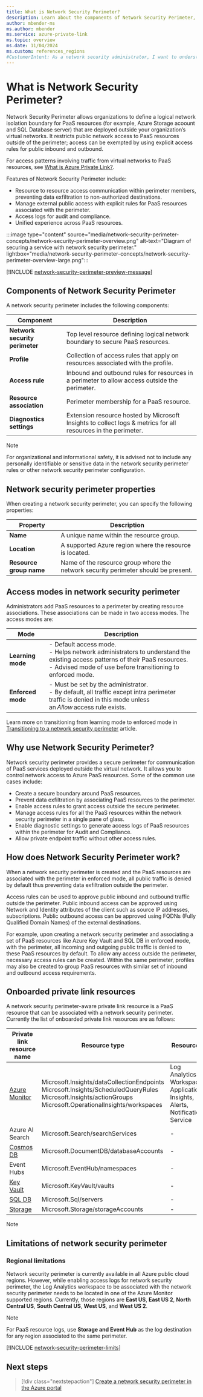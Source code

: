 ```yaml
---
title: What is Network Security Perimeter?
description: Learn about the components of Network Security Perimeter, a feature that allows Azure PaaS resources to communicate within an explicit trusted boundary, or perimeter.
author: mbender-ms
ms.author: mbender
ms.service: azure-private-link
ms.topic: overview
ms.date: 11/04/2024
ms.custom: references_regions
#CustomerIntent: As a network security administrator, I want to understand how to use Network Security Perimeter to control network access to Azure PaaS resources.
---
```


# What is Network Security Perimeter?

Network Security Perimeter allows organizations to define a logical network isolation boundary for PaaS resources (for example, Azure Storage acoount and SQL Database server) that are deployed outside your organization’s virtual networks. It restricts public network access to PaaS resources outside of the perimeter; access can be exempted by using explicit access rules for public inbound and outbound.

For access patterns involving traffic from virtual networks to PaaS resources, see [What is Azure Private Link?](private-link-overview.md).

Features of Network Security Perimeter include:

- Resource to resource access communication within perimeter members, preventing data exfiltration to non-authorized destinations.
- Manage external public access with explicit rules for PaaS resources associated with the perimeter.
- Access logs for audit and compliance.
- Unified experience across PaaS resources.



:::image type="content" source="media/network-security-perimeter-concepts/network-security-perimeter-overview.png" alt-text="Diagram of securing a service with network security perimeter." lightbox="media/network-security-perimeter-concepts/network-security-perimeter-overview-large.png":::

[!INCLUDE [network-security-perimeter-preview-message](../../includes/network-security-perimeter-preview-message.md)]

## Components of Network Security Perimeter

A network security perimeter includes the following components:

| **Component** |**Description**|
|---------------------|------------------------------------------------------------------------------------------------------------|
| **Network security perimeter** | Top level resource defining logical network boundary to secure PaaS resources. |
| **Profile** | Collection of access rules that apply on resources associated with the profile. |
| **Access rule**| Inbound and outbound rules for resources in a perimeter to allow access outside the perimeter. |
| **Resource association** | Perimeter membership for a PaaS resource. |
| **Diagnostics settings** | Extension resource hosted by Microsoft Insights to collect logs & metrics for all resources in the perimeter. |

> [!NOTE]
> For organizational and informational safety, it is advised not to include any personally identifiable or sensitive data in the network security perimeter rules or other network security perimeter configuration.

## Network security perimeter properties

When creating a network security perimeter, you can specify the following properties:

| **Property** | **Description** |
|------------------|-------------|
| **Name** | A unique name within the resource group. |
| **Location** | A supported Azure region where the resource is located. |
| **Resource group name** | Name of the resource group where the network security perimeter should be present. |

## Access modes in network security perimeter

Administrators add PaaS resources to a perimeter by creating resource associations. These associations can be made in two access modes. The access modes are:

| **Mode** | **Description** |
|----------------|--------|
| **Learning mode**  | - Default access mode.</br>- Helps network administrators to understand the existing access patterns of their PaaS resources.</br>- Advised mode of use before transitioning to enforced mode.|
| **Enforced mode**  | - Must be set by the administrator.</br>- By default, all traffic except intra perimeter traffic is denied in this mode unless an *Allow* access rule exists. |


Learn more on transitioning from learning mode to enforced mode in [Transitioning to a network security perimeter](network-security-perimeter-transition.md) article.

## Why use Network Security Perimeter?

Network security perimeter provides a secure perimeter for communication of PaaS services deployed outside the virtual network. It allows you to control network access to Azure PaaS resources. Some of the common use cases include:

- Create a secure boundary around  PaaS resources.
- Prevent data exfiltration by associating PaaS resources  to the perimeter.
- Enable access rules to grant access outside the secure perimeter.
- Manage access rules for all the PaaS resources within the network security perimeter in a single pane of glass.
- Enable diagnostic settings to generate access logs of PaaS resources within the perimeter for Audit and Compliance.
- Allow private endpoint traffic without other access rules.


## How does Network Security Perimeter work?

When a network security perimeter is created and the PaaS resources are associated with the perimeter in enforced mode, all public traffic is denied by default thus preventing data exfiltration outside the perimeter.  

Access rules can be used to approve public inbound and outbound traffic outside the perimeter. Public inbound access can be approved using Network and Identity attributes of the client such as source IP addresses, subscriptions. Public outbound access can be approved using FQDNs (Fully Qualified Domain Names) of the external destinations. 

For example, upon creating a network security perimeter and associating a set of PaaS resources like Azure Key Vault and SQL DB in enforced mode, with the perimeter, all incoming and outgoing public traffic is denied to these PaaS resources by default. To allow any access outside the perimeter, necessary access rules can be created. Within the same perimeter, profiles may also be created to group PaaS resources with similar set of inbound and outbound access requirements.

## Onboarded private link resources
A network security perimeter-aware private link resource is a PaaS resource that can be associated with a network security perimeter. Currently the list of onboarded private link resources are as follows:

| Private link resource name | Resource type | Resources |
|---------------------------|---------------|-----------|
| [Azure Monitor](../azure-monitor/essentials/network-security-perimeter)             | Microsoft.Insights/dataCollectionEndpoints</br>Microsoft.Insights/ScheduledQueryRules</br>Microsoft.Insights/actionGroups</br>Microsoft.OperationalInsights/workspaces | Log Analytics Workspace, Application Insights, Alerts, Notification Service |
| Azure AI Search          | Microsoft.Search/searchServices | - |
| [Cosmos DB](../azure/cosmos-db/how-to-configure-nsp)                | Microsoft.DocumentDB/databaseAccounts | - |
| Event Hubs                | Microsoft.EventHub/namespaces | - |
| [Key Vault](../azure/key-vault/general/network-security#network-security-perimeter-preview)                 | Microsoft.KeyVault/vaults | - |
| [SQL DB](../azure/azure-sql/database/network-security-perimeter)                    | Microsoft.Sql/servers | - |
| [Storage](/azure/storage/common/storage-network-security)               | Microsoft.Storage/storageAccounts | - |

> [!NOTE]
> 
## Limitations of network security perimeter

### Regional limitations

Network security perimeter is currently available in all Azure public cloud regions. However, while enabling access logs for network security perimeter, the Log Analytics workspace to be associated with the network security perimeter needs to be located in one of the Azure Monitor supported regions. Currently, those regions are **East US**, **East US 2**, **North Central US**, **South Central US**, **West US**, and **West US 2**.

> [!NOTE]
> For PaaS resource logs, use **Storage and Event Hub** as the log destination for any region associated to the same perimeter.

[!INCLUDE [network-security-perimeter-limits](../../includes/network-security-perimeter-limits.md)]

## Next steps

> [!div class="nextstepaction"]
> [Create a network security perimeter in the Azure portal](./network-security-perimeter-diagnostic-logs.md)
